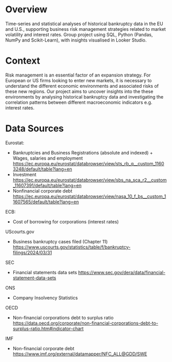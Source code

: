 # Overview

Time-series and statistical analyses of historical bankruptcy data in the EU and U.S., supporting business risk management strategies related to market volatility and interest rates. Group project using SQL, Python (Pandas, NumPy and Scikit-Learn), with insights visualised in Looker Studio.

# Context

Risk management is an essential factor of an expansion strategy. For European or US firms looking to enter new markets, it is necessary to understand the different economic environments and associated risks of these new regions. Our project aims to uncover insights into the these environments by analysing historical bankruptcy data and investigating the correlation patterns between different macroeconomic indicators e.g. interest rates.

# Data Sources

Eurostat:
- Bankruptcies and Business Registrations (absolute and indexed) + Wages, salaries and employment https://ec.europa.eu/eurostat/databrowser/view/sts_rb_q__custom_11603248/default/table?lang=en
- Investment https://ec.europa.eu/eurostat/databrowser/view/sbs_na_sca_r2__custom_11607391/default/table?lang=en
- Nonfinancial corporate debt https://ec.europa.eu/eurostat/databrowser/view/nasa_10_f_bs__custom_11607565/default/table?lang=en

ECB:
- Cost of borrowing for corporations (interest rates)

UScourts.gov
- Business bankruptcy cases filed (Chapter 11) https://www.uscourts.gov/statistics/table/f/bankruptcy-filings/2024/03/31

SEC
- Financial statements data sets https://www.sec.gov/dera/data/financial-statement-data-sets

ONS
- Company Insolvency Statistics

OECD
- Non-financial corporations debt to surplus ratio https://data.oecd.org/corporate/non-financial-corporations-debt-to-surplus-ratio.htm#indicator-chart

IMF
- Non-financial corporate debt https://www.imf.org/external/datamapper/NFC_ALL@GDD/SWE
